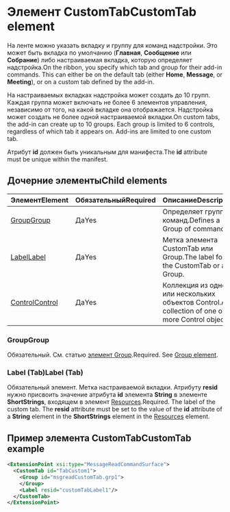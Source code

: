 # <a name="customtab-element"></a><span data-ttu-id="d57ac-101">Элемент CustomTab</span><span class="sxs-lookup"><span data-stu-id="d57ac-101">CustomTab element</span></span>

<span data-ttu-id="d57ac-p101">На ленте можно указать вкладку и группу для команд надстройки. Это может быть вкладка по умолчанию (**Главная**, **Сообщение** или **Собрание**) либо настраиваемая вкладка, которую определяет надстройка.</span><span class="sxs-lookup"><span data-stu-id="d57ac-p101">On the ribbon, you specify which tab and group for their add-in commands. This can either be on the default tab (either  **Home**,  **Message**, or  **Meeting**), or on a custom tab defined by the add-in.</span></span>

<span data-ttu-id="d57ac-p102">На настраиваемых вкладках надстройка может создать до 10 групп. Каждая группа может включать не более 6 элементов управления, независимо от того, на какой вкладке она отображается. Надстройка может создать не более одной настраиваемой вкладки.</span><span class="sxs-lookup"><span data-stu-id="d57ac-p102">On custom tabs, the add-in can create up to 10 groups. Each group is limited to 6 controls, regardless of which tab it appears on. Add-ins are limited to one custom tab.</span></span>

<span data-ttu-id="d57ac-107">Атрибут **id** должен быть уникальным для манифеста.</span><span class="sxs-lookup"><span data-stu-id="d57ac-107">The  **id** attribute must be unique within the manifest.</span></span>

## <a name="child-elements"></a><span data-ttu-id="d57ac-108">Дочерние элементы</span><span class="sxs-lookup"><span data-stu-id="d57ac-108">Child elements</span></span>

|  <span data-ttu-id="d57ac-109">Элемент</span><span class="sxs-lookup"><span data-stu-id="d57ac-109">Element</span></span> |  <span data-ttu-id="d57ac-110">Обязательный</span><span class="sxs-lookup"><span data-stu-id="d57ac-110">Required</span></span>  |  <span data-ttu-id="d57ac-111">Описание</span><span class="sxs-lookup"><span data-stu-id="d57ac-111">Description</span></span>  |
|:-----|:-----|:-----|
|  [<span data-ttu-id="d57ac-112">Group</span><span class="sxs-lookup"><span data-stu-id="d57ac-112">Group</span></span>](group.md)      | <span data-ttu-id="d57ac-113">Да</span><span class="sxs-lookup"><span data-stu-id="d57ac-113">Yes</span></span> |  <span data-ttu-id="d57ac-114">Определяет группу команд.</span><span class="sxs-lookup"><span data-stu-id="d57ac-114">Defines a Group of commands.</span></span>  |
|  [<span data-ttu-id="d57ac-115">Label</span><span class="sxs-lookup"><span data-stu-id="d57ac-115">Label</span></span>](#label-tab)      | <span data-ttu-id="d57ac-116">Да</span><span class="sxs-lookup"><span data-stu-id="d57ac-116">Yes</span></span> |  <span data-ttu-id="d57ac-117">Метка элемента CustomTab или Group.</span><span class="sxs-lookup"><span data-stu-id="d57ac-117">The label for the CustomTab or a Group.</span></span>  |
|  [<span data-ttu-id="d57ac-118">Control</span><span class="sxs-lookup"><span data-stu-id="d57ac-118">Control</span></span>](control.md)    | <span data-ttu-id="d57ac-119">Да</span><span class="sxs-lookup"><span data-stu-id="d57ac-119">Yes</span></span> |  <span data-ttu-id="d57ac-120">Коллекция из одного или нескольких объектов Control.</span><span class="sxs-lookup"><span data-stu-id="d57ac-120">A collection of one or more Control objects.</span></span>  |

### <a name="group"></a><span data-ttu-id="d57ac-121">Group</span><span class="sxs-lookup"><span data-stu-id="d57ac-121">Group</span></span>

<span data-ttu-id="d57ac-p103">Обязательный. См. статью [элемент Group](group.md).</span><span class="sxs-lookup"><span data-stu-id="d57ac-p103">Required. See [Group element](group.md).</span></span>

### <a name="label-tab"></a><span data-ttu-id="d57ac-124">Label (Tab)</span><span class="sxs-lookup"><span data-stu-id="d57ac-124">Label (Tab)</span></span>

<span data-ttu-id="d57ac-p104">Обязательный элемент. Метка настраиваемой вкладки. Атрибуту **resid** нужно присвоить значение атрибута **id** элемента **String** в элементе **ShortStrings**, входящем в элемент [Resources](resources.md).</span><span class="sxs-lookup"><span data-stu-id="d57ac-p104">Required. The label of the custom tab. The  **resid** attribute must be set to the value of the **id** attribute of a **String** element in the **ShortStrings** element in the [Resources](resources.md) element.</span></span>


## <a name="customtab-example"></a><span data-ttu-id="d57ac-127">Пример элемента CustomTab</span><span class="sxs-lookup"><span data-stu-id="d57ac-127">CustomTab example</span></span>

```xml
<ExtensionPoint xsi:type="MessageReadCommandSurface">
  <CustomTab id="TabCustom1">
    <Group id="msgreadCustomTab.grp1">
    </Group>
    <Label resid="customTabLabel1"/>
  </CustomTab>
</ExtensionPoint>
```